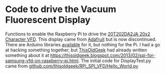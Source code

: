 Code to drive the Vacuum Fluorescent Display
============================================

Functions to enable the Raspberry Pi to drive the [20T202DA2JA 20x2 Character VFD](https://www.adafruit.com/product/347). This display came from [Adafruit](https://www.adafruit.com/product/347) but is now discontinued. There are Arduino libraries [available](https://github.com/adafruit/SPI_VFD) for it, but nothing for the Pi. I had a go at hacking something together, but [ThisOldGeek](https://thisoldgeek.blogspot.com/) had already written something about it at https://thisoldgeek.blogspot.com/2013/02/spi-for-samsung-vfd-on-raspberry-pi.html. The initial code for DisplayTest.py came from [github.com/thisoldgeek/RPi_SPI_VFD/Hello_World.py](https://github.com/thisoldgeek/RPi_SPI_VFD/blob/master/Hello_World.py)
